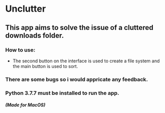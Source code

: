 # Unclutter
## This app aims to solve the issue of a cluttered downloads folder.

### How to use:
- The second button on the interface is used to create a file system and the main button is used to sort.

### There are some bugs so i would appricate any feedback.

### Python 3.7.7 must be installed to run the app.

##### (Made for MacOS)
